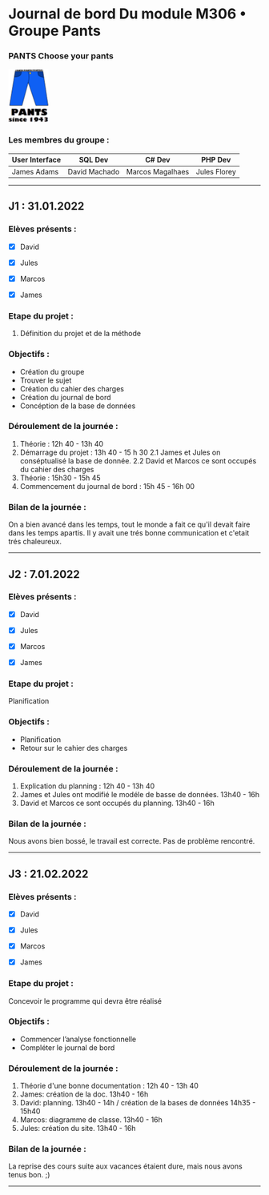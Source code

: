 # Journal de bord Du module M306 • Groupe Pants

### PANTS Choose your pants

![Pants](https://raw.githubusercontent.com/azrod2K/Pants/main/bestlogoptp.png)

### Les membres du groupe :

| User Interface |    SQL Dev    |       C# Dev     |    PHP Dev   |
| -------------- | ------------- | ---------------- |--------------|
|  James Adams   | David Machado | Marcos Magalhaes | Jules Florey |



---


## J1 : 31.01.2022

### Elèves présents :
- [x] David
- [x] Jules
- [x] Marcos
- [x] James


### Etape du projet :
1. Définition du projet et de la méthode

### Objectifs :
* Création du groupe 
* Trouver le sujet
* Création du cahier des charges  
* Création du journal de bord
* Concéption de la base de données



### Déroulement de la journée :
1. Théorie : 12h 40 - 13h 40
2. Démarrage du projet : 13h 40 - 15 h 30
    2.1 James et Jules on conséptualisé la base de donnée.
    2.2 David et Marcos ce sont occupés du cahier des charges
3. Théorie : 15h30 - 15h 45
4. Commencement du journal de bord : 15h 45 - 16h 00



### Bilan de la journée : 

On a bien avancé dans les temps, tout le monde a fait ce qu'il devait faire dans les temps apartis. Il y avait une trés bonne communication et c'etait trés chaleureux.

---

## J2 : 7.01.2022

### Elèves présents :
- [x] David
- [x] Jules
- [x] Marcos
- [x] James


### Etape du projet :
Planification

### Objectifs :
* Planification 
* Retour sur le cahier des charges

### Déroulement de la journée :
1. Explication du planning : 12h 40 - 13h 40
2. James et Jules ont modifié le modéle de basse de données. 13h40 - 16h
3. David et Marcos ce sont occupés du planning. 13h40 - 16h


### Bilan de la journée :
Nous avons bien bossé, le travail est correcte. Pas de problème rencontré. 

---

## J3 : 21.02.2022

### Elèves présents :
- [x] David
- [x] Jules
- [x] Marcos
- [x] James


### Etape du projet :
Concevoir le programme qui devra être
réalisé

### Objectifs :
* Commencer l’analyse fonctionnelle 
* Compléter le journal de bord

### Déroulement de la journée :
1. Théorie d'une bonne documentation : 12h 40 - 13h 40
2. James: création de la doc. 13h40 - 16h
3. David: planning. 13h40 - 14h / création de la bases de données 14h35 - 15h40
4. Marcos: diagramme de classe. 13h40 - 16h
5. Jules: création du site. 13h40 - 16h


### Bilan de la journée :
La reprise des cours suite aux vacances étaient dure, mais nous avons tenus bon. ;)

---
